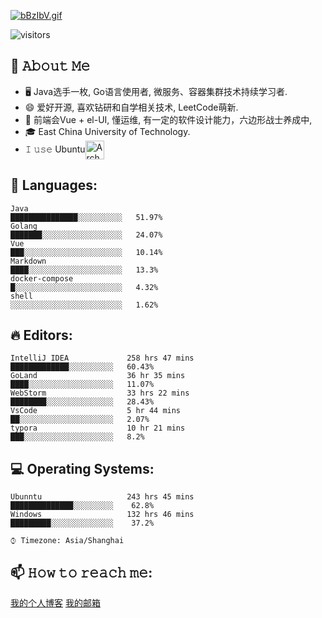[![bBzIbV.gif](https://s1.ax1x.com/2022/03/06/bBzIbV.gif)](https://www.m2dd.top)

![visitors](https://visitor-badge-reloaded.herokuapp.com/badge?page_id=Raymo111.Raymo111&color=00cf00)
<!--
**yzcyayaya/yzcyayaya** is a ✨ _special_ ✨ repository because its `README.md` (this file) appears on your GitHub profile.

Here are some ideas to get you started:

- 🔭 I’m currently working on ...
- 🌱 I’m currently learning ...
- 👯 I’m looking to collaborate on ...
- 🤔 I’m looking for help with ...
- 💬 Ask me about ...
- 📫 How to reach me: ...
- 😄 Pronouns: ...
- ⚡ Fun fact: ...
  -->

## :book: 𝙰𝚋𝚘𝚞𝚝 𝙼𝚎

- 🖥 Java选手一枚, Go语言使用者, 微服务、容器集群技术持续学习者.
- 😄 爱好开源, 喜欢钻研和自学相关技术,  LeetCode萌新.
- 💼 前端会Vue + el-UI,  懂运维, 有一定的软件设计能力，六边形战士养成中,
- 🎓 East China University of Technology.
- 𝙸 𝚞𝚜𝚎 Ubuntu[<img src="https://s1.ax1x.com/2022/03/06/bDpg6s.png" height="30em" align="center" alt="Arch Linux Logo" title="Arch Linux Logo"/>](https://ubuntu.com/)



## 💬 Languages:

```
Java                                            ███████████████░░░░░░░░░░   51.97%
Golang                                          ███████░░░░░░░░░░░░░░░░░░   24.07%
Vue                                             ███░░░░░░░░░░░░░░░░░░░░░░   10.14%
Markdown                                        ████░░░░░░░░░░░░░░░░░░░░░   13.3%
docker-compose                                  █░░░░░░░░░░░░░░░░░░░░░░░░   4.32%
shell                                           ░░░░░░░░░░░░░░░░░░░░░░░░░   1.62%
```



## 🔥 Editors:

```
IntelliJ IDEA             258 hrs 47 mins        █████████████░░░░░░░░░░   60.43%
GoLand                    36 hr 35 mins          ████░░░░░░░░░░░░░░░░░░░   11.07%
WebStorm                  33 hrs 22 mins         ████████░░░░░░░░░░░░░░░   28.43%
VsCode                    5 hr 44 mins           ██░░░░░░░░░░░░░░░░░░░░░   2.07%
typora                    10 hr 21 mins          ███░░░░░░░░░░░░░░░░░░░░   8.2%
```

## 💻 Operating Systems:

```
Ubunntu                   243 hrs 45 mins        ██████████████░░░░░░░░░	62.8%
Windows                   132 hrs 46 mins        █████████░░░░░░░░░░░░░░    37.2%
```

```
⌚︎ Timezone: Asia/Shanghai
```

## 📫 𝙷𝚘𝚠 𝚝𝚘 𝚛𝚎𝚊𝚌𝚑 𝚖𝚎:

[我的个人博客](http://www.m2dd.top)
[我的邮箱](ylzlcl@163.com)
